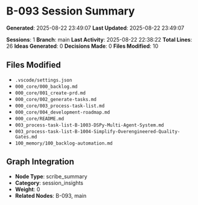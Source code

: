 

<!-- DSPY_ROLE: implementer -->
<!-- DSPY_AUTHORITY: scribe_session_insights -->
<!-- DSPY_FILES: artifacts/worklogs/B-093.md, artifacts/summaries/B-093-summary.md -->
<!-- DSPY_CONTEXT: AI-generated summary of Scribe brainstorming session with actionable insights -->
<!-- DSPY_VALIDATION: session_analysis, decision_tracking, implementation_progress -->
<!-- DSPY_RESPONSIBILITIES: context_capture, insight_extraction, progress_tracking -->
<!-- GRAPH_NODE_TYPE: scribe_summary -->
<!-- GRAPH_CATEGORY: session_insights -->
<!-- GRAPH_WEIGHT: 0 -->
<!-- CREATED_AT: 2025-08-22T23:49:07.363305 -->
<!-- UPDATED_AT: 2025-08-22T23:49:07.363310 -->
<!-- SESSION_COUNT: 1 -->
<!-- IDEAS_COUNT: 0 -->
<!-- DECISIONS_COUNT: 0 -->
<!-- BRANCH: main -->
<!-- LAST_ACTIVITY: 2025-08-22 22:38:22 -->

# B-093 Session Summary

**Generated**: 2025-08-22 23:49:07
**Last Updated**: 2025-08-22 23:49:07

**Sessions**: 1
**Branch**: main
**Last Activity**: 2025-08-22 22:38:22
**Total Lines**: 26
**Ideas Generated**: 0
**Decisions Made**: 0
**Files Modified**: 10

## Files Modified
- `.vscode/settings.json`
- `000_core/000_backlog.md`
- `000_core/001_create-prd.md`
- `000_core/002_generate-tasks.md`
- `000_core/003_process-task-list.md`
- `000_core/004_development-roadmap.md`
- `000_core/README.md`
- `003_process-task-list-B-1003-DSPy-Multi-Agent-System.md`
- `003_process-task-list-B-1004-Simplify-Overengineered-Quality-Gates.md`
- `100_memory/100_backlog-automation.md`

## Graph Integration
- **Node Type**: scribe_summary
- **Category**: session_insights
- **Weight**: 0
- **Related Nodes**: B-093, main

